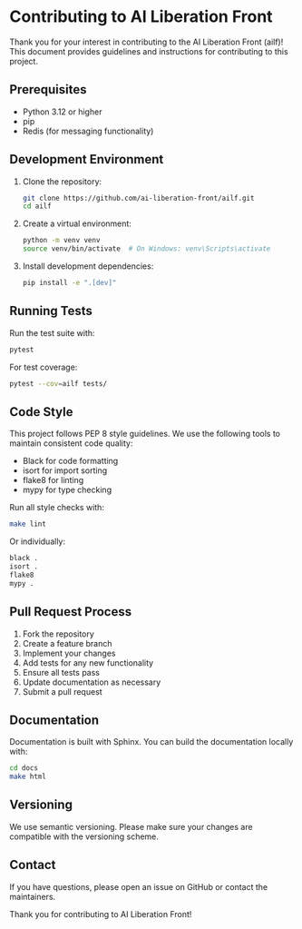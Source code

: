# Contributing to AI Liberation Front

Thank you for your interest in contributing to the AI Liberation Front (ailf)! This document provides guidelines and instructions for contributing to this project.

## Prerequisites

- Python 3.12 or higher
- pip
- Redis (for messaging functionality)

## Development Environment

1. Clone the repository:
   ```bash
   git clone https://github.com/ai-liberation-front/ailf.git
   cd ailf
   ```

2. Create a virtual environment:
   ```bash
   python -m venv venv
   source venv/bin/activate  # On Windows: venv\Scripts\activate
   ```

3. Install development dependencies:
   ```bash
   pip install -e ".[dev]"
   ```

## Running Tests

Run the test suite with:

```bash
pytest
```

For test coverage:

```bash
pytest --cov=ailf tests/
```

## Code Style

This project follows PEP 8 style guidelines. We use the following tools to maintain consistent code quality:

- Black for code formatting
- isort for import sorting
- flake8 for linting
- mypy for type checking

Run all style checks with:

```bash
make lint
```

Or individually:

```bash
black .
isort .
flake8
mypy .
```

## Pull Request Process

1. Fork the repository
2. Create a feature branch
3. Implement your changes
4. Add tests for any new functionality
5. Ensure all tests pass
6. Update documentation as necessary
7. Submit a pull request

## Documentation

Documentation is built with Sphinx. You can build the documentation locally with:

```bash
cd docs
make html
```

## Versioning

We use semantic versioning. Please make sure your changes are compatible with the versioning scheme.

## Contact

If you have questions, please open an issue on GitHub or contact the maintainers.

Thank you for contributing to AI Liberation Front!
